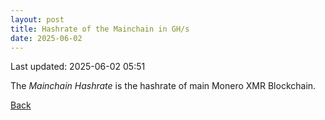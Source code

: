 ```yaml
---
layout: post
title: Hashrate of the Mainchain in GH/s
date: 2025-06-02
---
```


Last updated: 2025-06-02 05:51

<script src="https://cdnjs.cloudflare.com/ajax/libs/PapaParse/5.3.0/papaparse.min.js"></script>
<script src="https://cdn.jsdelivr.net/npm/apexcharts"></script>
<script src="/assets/js/mainchain-hashrate-90days.js"></script>

<div id="wrapper">
  <div id="areaChart">
  </div>
  <div id="barChart">
  </div>
 </div>

The *Mainchain Hashrate* is the hashrate of main Monero XMR Blockchain. 

[Back](/pages/web/index.html)
